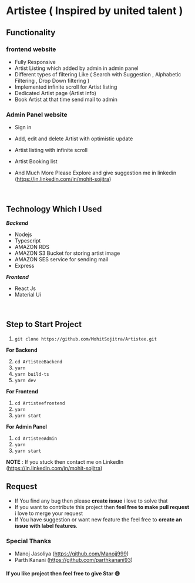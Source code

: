 # Artistee ( Inspired by united talent )

 ## Functionality
    
### frontend website

 - Fully Responsive
 - Artist Listing which added by admin in admin panel
 - Different types of filtering Like ( Search with Suggestion , Alphabetic Filtering , Drop Down filtering )
 - Implemented infinite scroll for Artist listing
 - Dedicated Artist page (Artist info)
 - Book Artist at that time send mail to admin
 

### Admin Panel website

 - Sign in 
 - Add, edit and delete Artist with optimistic update
 - Artist listing with infinite scroll
 - Artist Booking list 

 

 -  And Much More Please Explore and give suggestion me in linkedin (https://in.linkedin.com/in/mohit-sojitra)
 <br/>
 
 ## Technology Which I Used
   ***Backend***
   
 - Nodejs
 - Typescript
 - AMAZON RDS
 - AMAZON S3 Bucket for storing artist image
 - AMAZON SES service for sending mail
 - Express

 ***Frontend***
 

 - React Js
 - Material Ui

<br />

 ## Step to Start Project
 

  1. `git clone https://github.com/MohitSojitra/Artistee.git`

 
**For Backend**

 2. `cd ArtisteeBackend`
 3. `yarn`
 4. `yarn build-ts`
 5. `yarn dev`

**For Frontend**

 1. `cd Artisteefrontend`
 2. `yarn`
 3. `yarn start`


**For Admin Panel**

 1. `cd ArtisteeAdmin`
 2. `yarn`
 3. `yarn start`

**NOTE** : If you stuck then contact me on LinkedIn (https://in.linkedin.com/in/mohit-sojitra)

## Request

 - If You find any bug then please **create issue** i love to solve that
 - If you want to contribute this project then **feel free to make pull request** i love to merge your request
 - If You have suggestion or want new feature the feel free to **create an issue with label features**.


### Special Thanks 

 - Manoj Jasoliya (https://github.com/Manojj999) 
 - Parth Kanani (https://github.com/parthkanani93)



#### If you like project then feel free to give Star 😅

